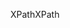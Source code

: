 <span data-ttu-id="d4ce0-101">XPath</span><span class="sxs-lookup"><span data-stu-id="d4ce0-101">XPath</span></span>